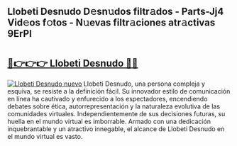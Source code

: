 ## Llobeti Desnudo D𝚎sn𝚞dos filtr𝚊dos - Parts-Jj4 Vid𝚎os f𝚘tos - N𝚞evas filtr𝚊ciones atr𝚊ctivas 9ErPl

# <h2><a href="http://mb8mir.tromn.icu/?c=Llobeti+Desnudo">🔗👉👉👉 Llobeti Desnudo 🔗🔗</a></h2>

[![Llobeti Desnudo nuevo](https://i.imgur.com/pEAQMta.gif)](http://mb8mir.tromn.icu/?c=Llobeti+Desnudo)
Llobeti Desnudo, una persona compleja y esquiva, se resiste a la definición fácil. Su innovador estilo de comunicación en línea ha cautivado y enfurecido a los espectadores, encendiendo debates sobre ética, autorrepresentación y la naturaleza evolutiva de las comunidades virtuales. Independientemente de sus decisiones futuras, su huella en el mundo virtual es imborrable. Armado con una dedicación inquebrantable y un atractivo innegable, el alcance de Llobeti Desnudo en el mundo virtual es vasto.
